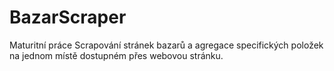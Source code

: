 # BazarScraper
Maturitní práce
Scrapování stránek bazarů a agregace specifických položek na jednom místě dostupném přes webovou stránku.
